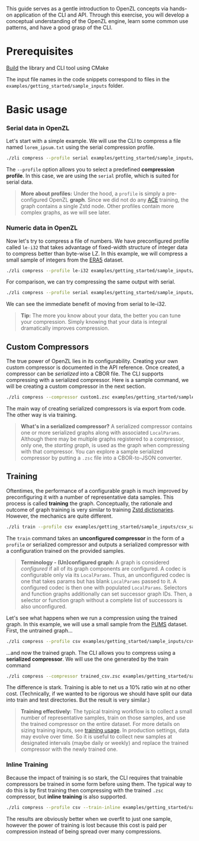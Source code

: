This guide serves as a gentle introduction to OpenZL concepts via hands-on application of the CLI and API. Through this exercise, you will develop a conceptual understanding of the OpenZL engine, learn some common use patterns, and have a good grasp of the CLI.

# Prerequisites
[Build](../getting-started/quick-start.md#building-the-openzl-cli) the library and CLI tool using CMake

The input file names in the code snippets correspond to files in the `examples/getting_started/sample_inputs` folder.

# Basic usage
### Serial data in OpenZL
Let's start with a simple example. We will use the CLI to compress a file named `lorem_ipsum.txt` using the serial compression profile.
```sh
./zli compress --profile serial examples/getting_started/sample_inputs/lorem_ipsum.txt --output lorem_ipsum.zl
```
The `--profile` option allows you to select a predefined **compression profile**. In this case, we are using the `serial` profile, which is suited for serial data.

> **More about profiles:** Under the hood, a `profile` is simply a pre-configured OpenZL **graph**. Since we did not do any [ACE](./using-openzl.md#ace-training) training, the graph contains a single Zstd node. Other profiles contain more complex graphs, as we will see later.

### Numeric data in OpenZL
Now let's try to compress a file of numbers. We have preconfigured profile called `le-i32` that takes advantage of fixed-width structure of integer data to compress better than byte-wise LZ. In this example, we will compress a small sample of integers from the [ERA5](https://cds.climate.copernicus.eu/datasets/reanalysis-era5-single-levels?tab=overview) dataset.

```sh
./zli compress --profile le-i32 examples/getting_started/sample_inputs/era5_ints.bin --output era5_ints.le_i32.zl
```

For comparison, we can try compressing the same output with serial.

```sh
./zli compress --profile serial examples/getting_started/sample_inputs/era5_ints.bin --output era5_ints.serial.zl
```

We can see the immediate benefit of moving from serial to le-i32.

> **Tip:** The more you know about your data, the better you can tune your compression. Simply knowing that your data is integral dramatically improves compression.

## Custom Compressors
The true power of OpenZL lies in its configurability. Creating your own custom compressor is documented in the API reference. Once created, a compressor can be *serialized* into a CBOR file. The CLI supports compressing with a serialized compressor. Here is a sample command, we will be creating a custom compressor in the next section.
```sh
./zli compress --compressor custom1.zsc examples/getting_started/sample_inputs/custom_data.txt -o custom_data.zl
```
The main way of creating serialized compressors is via export from code. The other way is via training.
> **What's in a serialized compressor?** A serialized compressor contains one or more serialized graphs along with associated `LocalParams`. Although there may be multiple graphs registered to a compressor, only one, the *starting graph*, is used as the graph when compressing with that compressor. You can explore a sample serialized compressor by putting a `.zsc` file into a CBOR-to-JSON converter.

## Training
Oftentimes, the performance of a configurable graph is much improved by preconfiguring it with a number of representative data samples. This process is called **training** the graph. Conceptually, the rationale and outcome of graph training is very similar to training [Zstd dictionaries](https://facebook.github.io/zstd/#small-data). However, the mechanics are quite different.
```sh
./zli train --profile csv examples/getting_started/sample_inputs/csv_samples/ -o trained_csv.zsc
```
The `train` command takes an **unconfigured compressor** in the form of a `profile` or serialized compressor and outputs a serialized compressor with a configuration trained on the provided samples.

> **Terminology - (Un)configured graph:** A graph is considered *configured* if all of its graph components are configured. A codec is configurable only via its `LocalParams`. Thus, an unconfigured codec is one that takes params but has blank `LocalParams` passed to it. A configured codec is then one with populated `LocalParams`. Selectors and function graphs additionally can set successor graph IDs. Then, a selector or function graph without a complete list of successors is also unconfigured.

Let's see what happens when we run a compression using the trained graph. In this example, we will use a small sample from the [PUMS](https://www.census.gov/programs-surveys/acs/microdata/access.html) dataset. First, the untrained graph...
```sh
./zli compress --profile csv examples/getting_started/sample_inputs/csv_samples/0001.csv -o no_train.zl
```
...and now the trained graph. The CLI allows you to compress using a **serialized compressor**. We will use the one generated by the train command
```sh
./zli compress --compressor trained_csv.zsc examples/getting_started/sample_inputs/csv_samples/0001.csv -o yes_train.zl
```
The difference is stark. Training is able to net us a 10% ratio win at no other cost. (Technically, if we wanted to be rigorous we should have split our data into train and test directories. But the result is very similar.)

> **Training effectively:** The typical training workflow is to collect a small number of representative samples, train on those samples, and use the trained compressor on the entire dataset. For more details on sizing training inputs, see [training usage](examples/cli/training-usage.md). In production settings, data may evolve over time. So it is useful to collect new samples at designated intervals (maybe daily or weekly) and replace the trained compressor with the newly trained one.

### Inline Training
Because the impact of training is so stark, the CLI requires that trainable compressors be trained in some form before using them. The typical way to do this is by first training then compressing with the trained `.zsc` compressor, but **inline training** is also supported.
```sh
./zli compress --profile csv --train-inline examples/getting_started/sample_inputs/csv_samples/0001.csv -o inline_train.zl
```
The results are obviously better when we overfit to just one sample, however the power of training is lost because this cost is paid per compression instead of being spread over many compressions.
